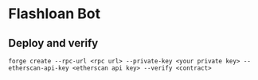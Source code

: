 # Flashloan Bot



## Deploy and verify

```shell
forge create --rpc-url <rpc url> --private-key <your private key> --etherscan-api-key <etherscan api key> --verify <contract>
```


